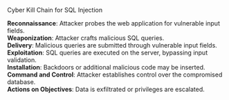 Cyber Kill Chain for SQL Injection

**Reconnaissance**: Attacker probes the web application for vulnerable input fields.  
**Weaponization**: Attacker crafts malicious SQL queries.  
**Delivery**: Malicious queries are submitted through vulnerable input fields.  
**Exploitation**: SQL queries are executed on the server, bypassing input validation.  
**Installation**: Backdoors or additional malicious code may be inserted.  
**Command and Control**: Attacker establishes control over the compromised database.  
**Actions on Objectives**: Data is exfiltrated or privileges are escalated.

